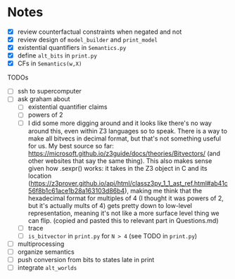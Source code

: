 # Notes

- [x] review counterfactual constraints when negated and not
- [x] review design of `model_builder` and `print_model`
- [x] existential quantifiers in `Semantics.py`
- [x] define `alt_bits` in `print.py`
- [x] CFs in `Semantics(w,X)`

TODOs

- [ ] ssh to supercomputer
- [ ] ask graham about
  - [ ] existential quantifier claims
  - [ ] powers of 2
  - [ ] I did some more digging around and it looks like there's no way around this, even within Z3 languages so to speak. There is a way to make all bitvecs in decimal format, but that's not something useful for us. My best source so far: https://microsoft.github.io/z3guide/docs/theories/Bitvectors/ (and other websites that say the same thing). This also makes sense given how .sexpr() works: it takes in the Z3 object in C and its location (https://z3prover.github.io/api/html/classz3py_1_1_ast_ref.html#ab41c56f8b1c61ace1b28a163103d86b4), making me think that the hexadecimal format for multiples of 4 (I thought it was powers of 2, but it's actually mults of 4) gets pretty down to low-level representation, meaning it's not like a more surface level thing we can flip. (copied and pasted this to relevant part in Questions.md)
  - [ ] trace
  - [ ] `is_bitvector` in `print.py` for `N > 4` (see TODO in `print.py`)
- [ ] multiprocessing
- [ ] organize semantics
- [ ] push conversion from bits to states late in print
- [ ] integrate `alt_worlds`
